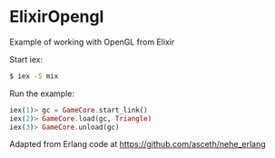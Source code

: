 # ElixirOpengl

Example of working with OpenGL from Elixir

Start iex:

```sh
$ iex -S mix
```

Run the example:

```elixir
iex(1)> gc = GameCore.start_link()
iex(2)> GameCore.load(gc, Triangle)
iex(3)> GameCore.unload(gc)
```

Adapted from Erlang code at https://github.com/asceth/nehe_erlang
